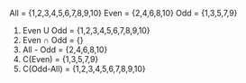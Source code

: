 All = {1,2,3,4,5,6,7,8,9,10}
Even = {2,4,6,8,10}
Odd = {1,3,5,7,9}

1. Even U Odd = {1,2,3,4,5,6,7,8,9,10}
2. Even ∩ Odd = {}
3. All - Odd = {2,4,6,8,10}
4. C(Even) = {1,3,5,7,9}
5. C(Odd-All) = {1,2,3,4,5,6,7,8,9,10}

